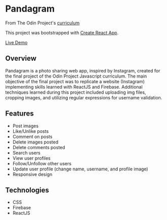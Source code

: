 # Pandagram

From The Odin Project's [curriculum](https://www.theodinproject.com/lessons/node-path-javascript-javascript-final-project)

This project was bootstrapped with [Create React App](https://github.com/facebook/create-react-app).

[Live Demo](https://pandagram-39745.web.app)

## Overview
Pandagram is a photo sharing web app, inspired by Instagram, created for the final project of the Odin Project Javascript curriculum. The main objective of the final project was to replicate a website (Instagram) implementing skills learned with ReactJS and Firebase. Additional techniques learned during this project included uploading img files, cropping images, and utilizing regular expressions for username validation.

## Features
- Post images
- Like/Unlike posts
- Comment on posts
- Delete images posted
- Delete comments posted
- Search users
- View user profiles
- Follow/Unfollow other users
- Update user profile (change name, username, and profile image)
- Responsive design


## Technologies
- CSS
- Firebase
- ReactJS